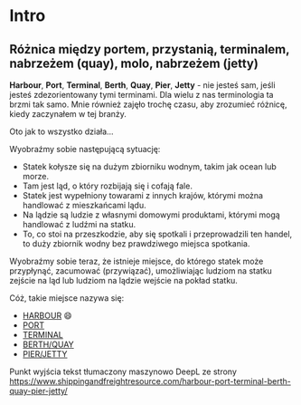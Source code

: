 # Intro

## Różnica między portem, przystanią, terminalem, nabrzeżem (quay), molo, nabrzeżem (jetty)

**Harbour**, **Port**, **Terminal**, **Berth**, **Quay**, **Pier**, **Jetty** - nie jesteś sam, jeśli jesteś zdezorientowany tymi terminami. Dla wielu z nas terminologia ta brzmi tak samo. Mnie również zajęło trochę czasu, aby zrozumieć różnicę, kiedy zaczynałem w tej branży.

Oto jak to wszystko działa...

Wyobraźmy sobie następującą sytuację:

- Statek kołysze się na dużym zbiorniku wodnym, takim jak ocean lub morze.
- Tam jest ląd, o który rozbijają się i cofają fale.
- Statek jest wypełniony towarami z innych krajów, którymi można handlować z mieszkańcami lądu.
- Na lądzie są ludzie z własnymi domowymi produktami, którymi mogą handlować z ludźmi na statku.
- To, co stoi na przeszkodzie, aby się spotkali i przeprowadzili ten handel, to duży zbiornik wodny bez prawdziwego miejsca spotkania.

Wyobraźmy sobie teraz, że istnieje miejsce, do którego statek może przypłynąć, zacumować (przywiązać), umożliwiając ludziom na statku zejście na ląd lub ludziom na lądzie wejście na pokład statku.

Cóż, takie miejsce nazywa się:

- [HARBOUR](Harbour.md) :smile:
- [PORT](Port.md)
- [TERMINAL](Terminal.md)
- [BERTH/QUAY](Berth-Quay.md)
- [PIER/JETTY](Pier-Jetty.md)

Punkt wyjścia tekst tłumaczony maszynowo DeepL ze strony https://www.shippingandfreightresource.com/harbour-port-terminal-berth-quay-pier-jetty/
